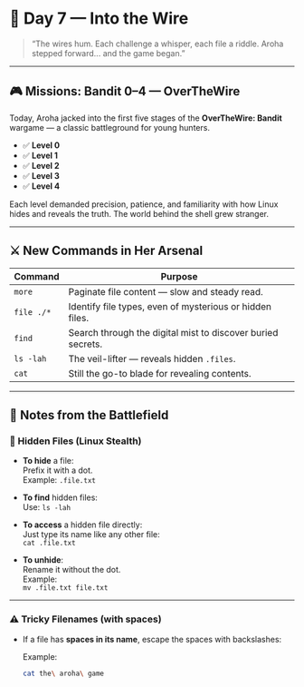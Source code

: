 # 🧷 Day 7 — Into the Wire

> “The wires hum. Each challenge a whisper, each file a riddle. Aroha stepped forward... and the game began.”

---

## 🎮 Missions: Bandit 0–4 — OverTheWire

Today, Aroha jacked into the first five stages of the **OverTheWire: Bandit** wargame — a classic battleground for young hunters.

- ✅ **Level 0**
- ✅ **Level 1**
- ✅ **Level 2**
- ✅ **Level 3**
- ✅ **Level 4**

Each level demanded precision, patience, and familiarity with how Linux hides and reveals the truth. The world behind the shell grew stranger.

---

## ⚔️ New Commands in Her Arsenal

| Command | Purpose |
|--------|---------|
| `more` | Paginate file content — slow and steady read. |
| `file ./*` | Identify file types, even of mysterious or hidden files. |
| `find` | Search through the digital mist to discover buried secrets. |
| `ls -lah` | The veil-lifter — reveals hidden `.files`. |
| `cat` | Still the go-to blade for revealing contents. |

---

## 📓 Notes from the Battlefield

### 🫥 Hidden Files (Linux Stealth)

- **To hide** a file:  
  Prefix it with a dot.  
  Example: `.file.txt`

- **To find** hidden files:  
  Use: `ls -lah`

- **To access** a hidden file directly:  
  Just type its name like any other file:  
  `cat .file.txt`

- **To unhide**:  
  Rename it without the dot.  
  Example:  
  `mv .file.txt file.txt`

---

### ⚠️ Tricky Filenames (with spaces)

- If a file has **spaces in its name**, escape the spaces with backslashes:
  
  Example:  
  ```bash
  cat the\ aroha\ game
